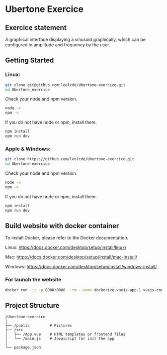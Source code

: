 # Ubertone Exercice 


## Exercice statement
A graphical interface displaying a sinusoid graphically, which can be configured in amplitude and frequency by the user.


## Getting Started

### Linux:
```bash
git clone git@github.com:leolcde/Ubertone-exercice.git
cd Ubertone_exercice
```

Check your node and npm version.
```bash
node -v
npm -v
```
If you do not have node or npm, install them.
```bash
npm install
npm run dev
```

### Apple & Windows:
```bash
git clone https://github.com/leolcde/Ubertone-exercice.git
cd Ubertone-exercice
```
Check your node and npm version.
```bash
node -v
npm -v
```
If you do not have node or npm, install them.
```bash
npm install
npm run dev
```

## Build website with docker container
To install Docker, please refer to the Docker documentation.

Linux:
https://docs.docker.com/desktop/setup/install/linux/

Mac:
https://docs.docker.com/desktop/setup/install/mac-install/

Windows:
https://docs.docker.com/desktop/setup/install/windows-install/

### For launch the website
```bash
docker run -it -p 8080:8080 --rm --name dockerize-vuejs-app-1 vuejs-cookbook/dockerize-vuejs-app
```


## Project Structure
```
/Ubertone-exercice
│
├── /public         # Pictures
├── /src
│   ├── /App.vue    # HTML templates or frontend files
│   └── /main.js    # Javascript for init the app
│
└── package.json